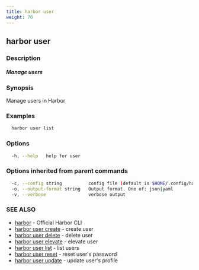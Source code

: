 ```yaml
---
title: harbor user
weight: 70
---
```

## harbor user

### Description

##### Manage users

### Synopsis

Manage users in Harbor

### Examples

```sh
  harbor user list
```

### Options

```sh
  -h, --help   help for user
```

### Options inherited from parent commands

```sh
  -c, --config string          config file (default is $HOME/.config/harbor-cli/config.yaml)
  -o, --output-format string   Output format. One of: json|yaml
  -v, --verbose                verbose output
```

### SEE ALSO

* [harbor](harbor.md)	 - Official Harbor CLI
* [harbor user create](harbor-user-create.md)	 - create user
* [harbor user delete](harbor-user-delete.md)	 - delete user
* [harbor user elevate](harbor-user-elevate.md)	 - elevate user
* [harbor user list](harbor-user-list.md)	 - list users
* [harbor user reset](harbor-user-reset.md)	 - reset user's password
* [harbor user update](harbor-user-update.md)	 - update user's profile

